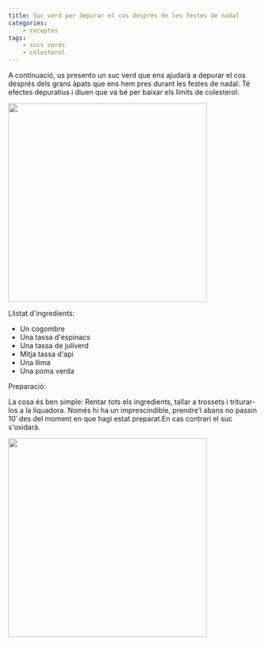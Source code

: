 ```yaml
---
title: Suc verd per depurar el cos després de les festes de nadal
categories:
    - receptes
tags:
    - sucs verds
    - colesterol
---
```


A continuació, us presento un suc verd que ens ajudarà a depurar el cos després dels grans àpats que ens hem pres
durant les festes de nadal. Té efectes depuratius i diuen que va bé per baixar els límits de colesterol.

<img style="width:400px" src="{{ site.url }}/assets/img/suc_verd_1.jpg" alt="">

Llistat d'ingredients:

- Un cogombre
- Una tassa d'espinacs
- Una tassa de juliverd
- Mitja tassa d'api
- Una llima
- Una poma verda

Preparació:

La cosa és ben simple: Rentar tots els ingredients, tallar a trossets i triturar-los a la líquadora.
Només hi ha un imprescindible, prendre’l abans no passin 10′ des del moment en que hagi estat preparat.En cas contrari el suc s'oxidarà.

<img style="width:400px" src="{{ site.url }}/assets/img/suc_verd_2.jpg" alt="">
